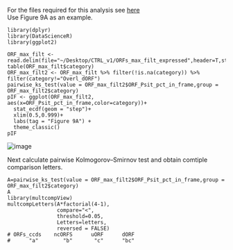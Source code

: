 For the files required for this analysis see [here](https://data.mendeley.com/datasets/89j7snbm2r/draft?a=7b3a1001-2727-4a31-8ae5-784337dcc582)  
Use Figure 9A as an example.  

```
library(dplyr)
library(DataScienceR)
library(ggplot2)

ORF_max_filt <- read.delim(file="~/Desktop/CTRL_v1/ORFs_max_filt_expressed",header=T,stringsAsFactors=F,sep="\t")
table(ORF_max_filt$category)
ORF_max_filt2 <- ORF_max_filt %>% filter(!is.na(category)) %>% filter(category!="Overl_dORF")
pairwise_ks_test(value = ORF_max_filt2$ORF_Psit_pct_in_frame,group = ORF_max_filt2$category)
pIF <- ggplot(ORF_max_filt2, aes(x=ORF_Psit_pct_in_frame,color=category))+
  stat_ecdf(geom = "step")+
  xlim(0.5,0.999)+
  labs(tag = "Figure 9A") +
  theme_classic()
pIF
```
![image](https://github.com/hsinyenwu/ORFeome/assets/4383665/732812e9-65df-4ca7-a101-feac58a57b05=150x150)

Next calculate pairwise Kolmogorov–Smirnov test and obtain comtiple comparison letters.  
```
A=pairwise_ks_test(value = ORF_max_filt2$ORF_Psit_pct_in_frame,group = ORF_max_filt2$category)
A
library(multcompView)
multcompLetters(A*factorial(4-1),
                compare="<",
                threshold=0.05,
                Letters=letters,
                reversed = FALSE)
# ORFs_ccds    ncORFS      uORF      dORF 
#      "a"        "b"       "c"      "bc" 
```


